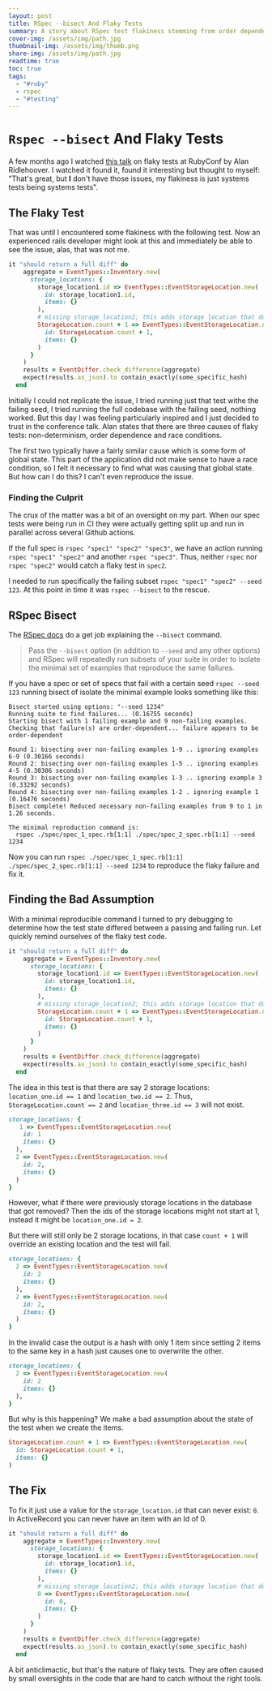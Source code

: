 ```yaml
---
layout: post
title: RSpec --bisect And Flaky Tests
summary: A story about RSpec test flakiness stemming from order dependent issues and using RSpec `--bisect` to diagnose the issue.
cover-img: /assets/img/path.jpg
thumbnail-img: /assets/img/thumb.png
share-img: /assets/img/path.jpg
readtime: true
toc: true
tags:
  - "#ruby"
  - rspec
  - "#testing"
---
```


# `Rspec --bisect` And Flaky Tests

A few months ago I watched [this talk](https://www.youtube.com/watch?v=zsGloAjneX0) on flaky tests at RubyConf by Alan Ridlehoover. I watched it found it, found it interesting but thought to myself: "That's great, but **I** don't have those issues, my flakiness is just systems tests being systems tests".

## The Flaky Test

That was until I encountered some flakiness with the following test. Now an experienced rails developer might look at this and immediately be able to see the issue, alas, that was not me.

```rb
it "should return a full diff" do
    aggregate = EventTypes::Inventory.new(
      storage_locations: {
        storage_location1.id => EventTypes::EventStorageLocation.new(
          id: storage_location1.id,
          items: {}
        ),
        # missing storage_location2; this adds storage location that doesn't exist
        StorageLocation.count + 1 => EventTypes::EventStorageLocation.new(
          id: StorageLocation.count + 1,
          items: {}
        )
      }
    )
    results = EventDiffer.check_difference(aggregate)
    expect(results.as_json).to contain_exactly(some_specific_hash)
  end
```

Initially I could not replicate the issue, I tried running just that test withe the failing seed, I tried running the full codebase with the failing seed, nothing worked. But this day I was feeling particularly inspired and I just decided to trust in the conference talk. Alan states that there are three causes of flaky tests: non-determinism, order dependence and race conditions.

The first two typically have a fairly similar cause which is some form of global state. This part of the application did not make sense to have a race condition, so I felt it necessary to find what was causing that global state. But how can I do this? I can't even reproduce the issue.

### Finding the Culprit

The crux of the matter was a bit of an oversight on my part. When our spec tests were being run in CI they were actually getting split up and run in parallel across several Github actions.

If the full spec is `rspec "spec1" "spec2" "spec3"`, we have an action running `rspec "spec1" "spec2"` and another `rspec "spec3"`. Thus, neither `rspec` nor `rspec "spec2"` would catch a flaky test in `spec2`.

I needed to run specifically the failing subset `rspec "spec1" "spec2" --seed 123`. At this point in time it was `rspec --bisect` to the rescue.

## RSpec Bisect

The [RSpec docs](https://rspec.info/features/3-12/rspec-core/command-line/bisect/) do a get job explaining the `--bisect` command.

> Pass the `--bisect` option (in addition to `--seed` and any other options) and RSpec will repeatedly run subsets of your suite in order to isolate the minimal set of examples that reproduce the same failures.

If you have a spec or set of specs that fail with a certain seed `rspec --seed 123` running bisect of isolate the minimal example looks something like this:

```console
Bisect started using options: "--seed 1234"
Running suite to find failures... (0.16755 seconds)
Starting bisect with 1 failing example and 9 non-failing examples.
Checking that failure(s) are order-dependent... failure appears to be order-dependent

Round 1: bisecting over non-failing examples 1-9 .. ignoring examples 6-9 (0.30166 seconds)
Round 2: bisecting over non-failing examples 1-5 .. ignoring examples 4-5 (0.30306 seconds)
Round 3: bisecting over non-failing examples 1-3 .. ignoring example 3 (0.33292 seconds)
Round 4: bisecting over non-failing examples 1-2 . ignoring example 1 (0.16476 seconds)
Bisect complete! Reduced necessary non-failing examples from 9 to 1 in 1.26 seconds.

The minimal reproduction command is:
  rspec ./spec/spec_1_spec.rb[1:1] ./spec/spec_2_spec.rb[1:1] --seed 1234
```

Now you can run `rspec ./spec/spec_1_spec.rb[1:1] ./spec/spec_2_spec.rb[1:1] --seed 1234` to reproduce the flaky failure and fix it.

## Finding the Bad Assumption

With a minimal reproducible command I turned to pry debugging to determine how the test state differed between a passing and failing run. Let quickly remind ourselves of the flaky test code.

```rb
it "should return a full diff" do
    aggregate = EventTypes::Inventory.new(
      storage_locations: {
        storage_location1.id => EventTypes::EventStorageLocation.new(
          id: storage_location1.id,
          items: {}
        ),
        # missing storage_location2; this adds storage location that doesn't exist
        StorageLocation.count + 1 => EventTypes::EventStorageLocation.new(
          id: StorageLocation.count + 1,
          items: {}
        )
      }
    )
    results = EventDiffer.check_difference(aggregate)
    expect(results.as_json).to contain_exactly(some_specific_hash)
  end
```

The idea in this test is that there are say 2 storage locations: `location_one.id == 1` and `location_two.id == 2`. Thus, `StorageLocation.count == 2` and `location_three.id == 3` will not exist.

```rb
storage_locations: {
   1 => EventTypes::EventStorageLocation.new(
    id: 1
    items: {}
  ),
  2 => EventTypes::EventStorageLocation.new(
    id: 2,
    items: {}
  )
}
```

However, what if there were previously storage locations in the database that got removed? Then the ids of the storage locations might not start at 1, instead it might be `location_one.id = 2`.

But there will still only be 2 storage locations, in that case `count + 1` will override an existing location and the test will fail.

```rb
storage_locations: {
  2 => EventTypes::EventStorageLocation.new(
    id: 2
    items: {}
  ),
  2 => EventTypes::EventStorageLocation.new(
    id: 2,
    items: {}
  )
}
```

In the invalid case the output is a hash with only 1 item since setting 2 items to the same key in a hash just causes one to overwrite the other.

```rb
storage_locations: {
  2 => EventTypes::EventStorageLocation.new(
    id: 2
    items: {}
  ),
}
```

But why is this happening? We make a bad assumption about the state of the test when we create the items.

```rb
StorageLocation.count + 1 => EventTypes::EventStorageLocation.new(
  id: StorageLocation.count + 1,
  items: {}
)
```

## The Fix

To fix it just use a value for the `storage_location.id` that can never exist: `0`. In ActiveRecord you can never have an item with an Id of 0.

```rb
it "should return a full diff" do
    aggregate = EventTypes::Inventory.new(
      storage_locations: {
        storage_location1.id => EventTypes::EventStorageLocation.new(
          id: storage_location1.id,
          items: {}
        ),
        # missing storage_location2; this adds storage location that doesn't exist
        0 => EventTypes::EventStorageLocation.new(
          id: 0,
          items: {}
        )
      }
    )
    results = EventDiffer.check_difference(aggregate)
    expect(results.as_json).to contain_exactly(some_specific_hash)
  end
```

A bit anticlimactic, but that's the nature of flaky tests. They are often caused by small oversights in the code that are hard to catch without the right tools.
